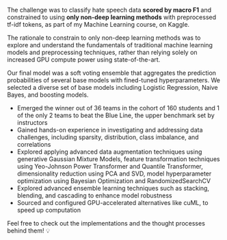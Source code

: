 The challenge was to classify hate speech data **scored by macro F1** and constrained to using **only non-deep learning methods** with preprocessed tf-idf tokens, as part of my Machine Learning course, on Kaggle.

The rationale to constrain to only non-deep learning methods was to explore and understand the fundamentals of traditional machine learning models and preprocessing techniques, rather than relying solely on increased GPU compute power using state-of-the-art.

Our final model was a soft voting ensemble that aggregates the prediction probabilities of several base models with fined-tuned hyperparameters. We selected a diverse set of base models including Logistic Regression, Naive Bayes, and boosting models. 

- Emerged the winner out of 36 teams in the cohort of 160 students and 1 of the only 2 teams to beat the Blue Line, the upper benchmark set by instructors
- Gained hands-on experience in investigating and addressing data challenges, including sparsity, distribution, class imbalance, and correlations
- Explored applying advanced data augmentation techniques using generative Gaussian Mixture Models, feature transformation techniques using Yeo-Johnson Power Transformer and Quantile Transformer, dimensionality reduction using PCA and SVD, model hyperparameter optimization using Bayesian Optimization and RandomizedSearchCV
- Explored advanced ensemble learning techniques such as stacking, blending, and cascading to enhance model robustness
- Sourced and configured GPU-accelerated alternatives like cuML, to speed up computation

Feel free to check out the implementations and the thought processes behind them! 💡
